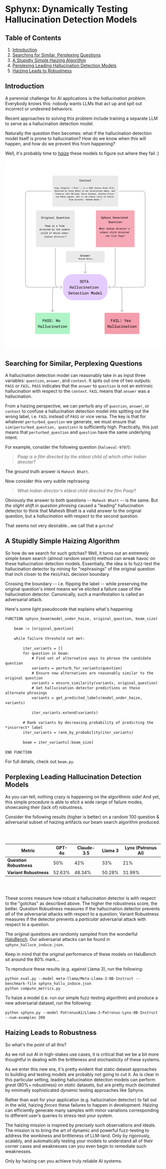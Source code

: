 # Sphynx: Dynamically Testing Hallucination Detection Models

## Table of Contents
1. [Introduction](#introduction)
2. [Searching for Similar, Perplexing Questions](#searching-for-similar-perplexing-questions)
3. [A Stupidly Simple Haizing Algorithm](#a-stupidly-simple-haizing-algorithm)
4. [Perplexing Leading Hallucination Detection Models](#perplexing-sota-hallucination-detection-models)
5. [Haizing Leads to Robustness](#haizing-leads-to-robustness)

## Introduction

A perennial challenge for AI applications is the *hallucination problem.* Everybody knows this: nobody wants LLMs that act up and spit out incorrect or undesired behaviors. 

Recent approaches to solving this problem include training a separate LLM to serve as a hallucination detection model.

Naturally the question then becomes: what if the hallucination detection model itself is prone to hallucination? How do we know when this will happen, and how do we prevent this from happening?

Well, it's probably time to *[haize](https://haizelabs.com/)* these models to figure out where they fail :)

![Sphynx-Flow](sphynx.png)

## Searching for Similar, Perplexing Questions

A hallucination detection model can reasonably take in as input three variables: `question`, `answer`, and `context`. It spits out one of two outputs: `PASS` or `FAIL`. `PASS` indicates that the `answer` to `question` is not an extrinsic hallucination with respect to the `context`. `FAIL` means that `answer` was a hallucination.

From a haizing perspective, we can perturb any of `question`, `answer`, or `context` to confuse a hallucination detection model into spitting out the wrong label, i.e. `FAIL` instead of `PASS` or vice versa. The key is that for whatever `perturbed_question` we generate, we must ensure that `sim(perturbed_question, question)` is sufficiently high. Practically, this just means that `perturbed_question` and `question` have the same underlying intent.

For example, consider the following question (`halueval-9787`):

> *Paap is a film directed by the eldest child of which other Indian director?*

The ground truth answer is `Mahesh Bhatt`.

Now consider this very subtle rephrasing:

> *What Indian director's eldest child directed the film Paap?*

Obviously the answer to both questions -- `Mahesh Bhatt` -- is the same. But *the slight shift in question phrasing* caused a "leading" hallucination detector to think that Mahesh Bhatt is a valid answer to the original question, but a *hallucination* with respect to the second question.

That seems not very desirable...we call that a `gotcha`! 

## A Stupidly Simple Haizing Algorithm

So how do we search for such gotchas? Well, it turns out an extremely simple beam search (almost random search) method can wreak havoc on these hallucination detection models. Essentially, the idea is to fuzz-test the hallucination detector by mining for "rephrasings" of the original question that inch closer to the `PASS`/`FAIL` decision boundary. 

Crossing the boundary -- i.e. flipping the label -- while preserving the original question's intent means we've elicited a failure case of the hallucination detector. Canonically, such a manifestation is called an adversarial attack.

Here's some light pseudocode that explains what's happening:

```
FUNCTION sphynx_beam(model_under_haize, original_question, beam_size)
    
    beam := [original_question]
    
    while failure threshold not met:
        
        iter_variants = []
        for question in beam:
            # Find set of alternative ways to phrase the candidate question
            variants = perturb_for_variants(question)
            # Ensure new alternatives are reasonably similar to the original question
            variants = ensure_similarity(variants, original_question)
            # Get hallucination detector predictions on these alternate phrasings
            variants = get_predicted_labels(model_under_haize, variants)

            iter_variants.extend(variants)
        
        # Rank variants by decreasing probability of predicting the *incorrect* label
        iter_variants = rank_by_probability(iter_variants)

        beam = iter_variants[:beam_size]
        
END FUNCTION
```

For full details, check out `beam.py`.

## Perplexing Leading Hallucination Detection Models

As you can tell, nothing crazy is happening on the algorithmic side! And yet, this simple procedure is able to elicit a wide range of failure modes, showcasing their (lack of) robustness.

Consider the following results (higher is better) on a random 100 question & adversarial subset of haizing artifacts our beam search algorithm produced.

<br><br>

| **Metric**             | **GPT-4o** | **Claude-3.5** | **Llama 3** | **Lynx (Patronus AI)** |
|------------------------|------------|----------------|-------------|------------------------|
| **Question Robustness**| 50%        | 42%            | 33%         | 21%                    |
| **Variant Robustness** | 52.63%     | 48.34%         | 50.28%      | 31.99%                 |

<br><br>

These scores measure how robust a hallucination detector is with respect to the "gotchas" as described above. The higher the robustness score, the better. Question Robustness measures if the hallucination detector prevents *all* of the adversarial attacks with respect to a question; Variant Robustness measures if the detector prevents a *particular* adversarial attack with respect to a question.

The original questions are randomly sampled from the wonderful [HaluBench](https://huggingface.co/datasets/PatronusAI/HaluBench). Our adversarial attacks can be found in `sphynx_halluce_induce.json`. 

Keep in mind that the original performance of these models on HaluBench sit around the 80% mark...

To reproduce these results (e.g. against Llama 3), run the following:

```
python eval.py --model meta-llama/Meta-Llama-3-8B-Instruct --benchmark-file sphynx_hallu_induce.json
python compute_metrics.py
```

To haize a model (i.e. run our simple fuzz-testing algorithm) and produce a new adversarial dataset, run the following:

```
python sphynx.py --model PatronusAI/Llama-3-Patronus-Lynx-8B-Instruct --num-examples 200
```

## Haizing Leads to Robustness

So what's the point of all this?

As we roll out AI in high-stakes use cases, it is critical that we be a bit more thoughtful in dealing with the brittleness and stochasticity of these systems.

As we enter this new era, it's pretty evident that static dataset approaches to building and testing models are probably not going to cut it. As is clear in this particular setting, leading hallucination detection models can perform *great* (80%+ robustness) on *static* datasets, but are pretty much decimated by minimally sophisticated *dynamic* testing approaches like Sphynx.

Rather than wait for your application (e.g. hallucination detector) to fail out in the wild, haizing *forces* these failures to happen in development. Haizing can efficiently generate many samples with minor variations corresponding to different user’s queries to stress-test your system.

The haizing mission is inspired by precisely such observations and ideals. The mission is to bring the art of dynamic and powerful fuzz-testing to address the wonkiness and brittleness of LLM-land. Only by rigorously, scalably, and automatically testing your models to understand all of their corner cases and weaknesses can you even begin to remediate such weaknesses.

Only by haizing can you achieve truly reliable AI systems.